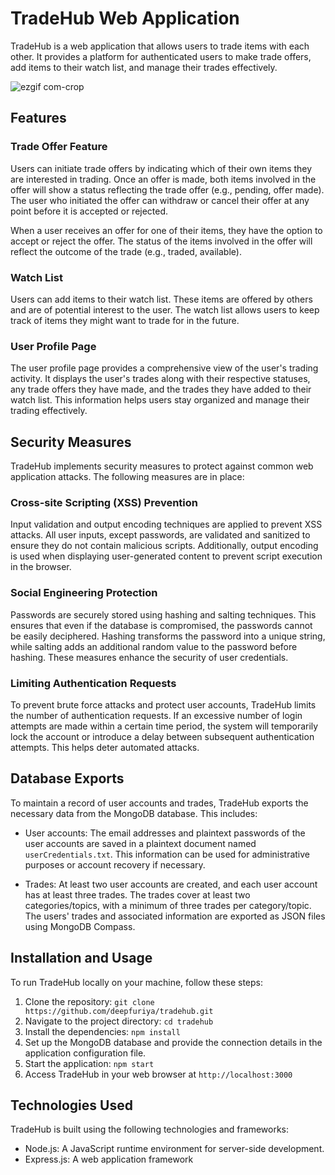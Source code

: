 # TradeHub Web Application

TradeHub is a web application that allows users to trade items with each other. It provides a platform for authenticated users to make trade offers, add items to their watch list, and manage their trades effectively.

![ezgif com-crop](https://github.com/deepfuriya/trading-web-application/assets/79759607/6778126a-f499-4b43-849b-f7e9dba487ee)

## Features

### Trade Offer Feature

Users can initiate trade offers by indicating which of their own items they are interested in trading. Once an offer is made, both items involved in the offer will show a status reflecting the trade offer (e.g., pending, offer made). The user who initiated the offer can withdraw or cancel their offer at any point before it is accepted or rejected.

When a user receives an offer for one of their items, they have the option to accept or reject the offer. The status of the items involved in the offer will reflect the outcome of the trade (e.g., traded, available).

### Watch List

Users can add items to their watch list. These items are offered by others and are of potential interest to the user. The watch list allows users to keep track of items they might want to trade for in the future.

### User Profile Page

The user profile page provides a comprehensive view of the user's trading activity. It displays the user's trades along with their respective statuses, any trade offers they have made, and the trades they have added to their watch list. This information helps users stay organized and manage their trading effectively.

## Security Measures

TradeHub implements security measures to protect against common web application attacks. The following measures are in place:

### Cross-site Scripting (XSS) Prevention

Input validation and output encoding techniques are applied to prevent XSS attacks. All user inputs, except passwords, are validated and sanitized to ensure they do not contain malicious scripts. Additionally, output encoding is used when displaying user-generated content to prevent script execution in the browser.

### Social Engineering Protection

Passwords are securely stored using hashing and salting techniques. This ensures that even if the database is compromised, the passwords cannot be easily deciphered. Hashing transforms the password into a unique string, while salting adds an additional random value to the password before hashing. These measures enhance the security of user credentials.

### Limiting Authentication Requests

To prevent brute force attacks and protect user accounts, TradeHub limits the number of authentication requests. If an excessive number of login attempts are made within a certain time period, the system will temporarily lock the account or introduce a delay between subsequent authentication attempts. This helps deter automated attacks.

## Database Exports

To maintain a record of user accounts and trades, TradeHub exports the necessary data from the MongoDB database. This includes:

- User accounts: The email addresses and plaintext passwords of the user accounts are saved in a plaintext document named `userCredentials.txt`. This information can be used for administrative purposes or account recovery if necessary.

- Trades: At least two user accounts are created, and each user account has at least three trades. The trades cover at least two categories/topics, with a minimum of three trades per category/topic. The users' trades and associated information are exported as JSON files using MongoDB Compass.

## Installation and Usage

To run TradeHub locally on your machine, follow these steps:

1. Clone the repository: `git clone https://github.com/deepfuriya/tradehub.git`
2. Navigate to the project directory: `cd tradehub`
3. Install the dependencies: `npm install`
4. Set up the MongoDB database and provide the connection details in the application configuration file.
5. Start the application: `npm start`
6. Access TradeHub in your web browser at `http://localhost:3000`

## Technologies Used

TradeHub is built using the following technologies and frameworks:

- Node.js: A JavaScript runtime environment for server-side development.
- Express.js: A web application framework

